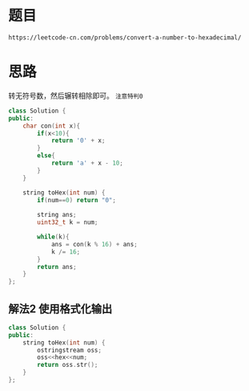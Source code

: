 # 题目
`https://leetcode-cn.com/problems/convert-a-number-to-hexadecimal/`

# 思路

转无符号数，然后辗转相除即可。
`注意特判0`

```cpp
class Solution {
public:
    char con(int x){
        if(x<10){
            return '0' + x;
        }
        else{
            return 'a' + x - 10;
        }
    }

    string toHex(int num) {
        if(num==0) return "0";
        
        string ans;
        uint32_t k = num;

        while(k){
            ans = con(k % 16) + ans;
            k /= 16;
        }
        return ans;
    }
};
```


## 解法2 使用格式化输出

```cpp
class Solution {
public:
    string toHex(int num) {
        ostringstream oss;
        oss<<hex<<num;
        return oss.str();
    }
};
```